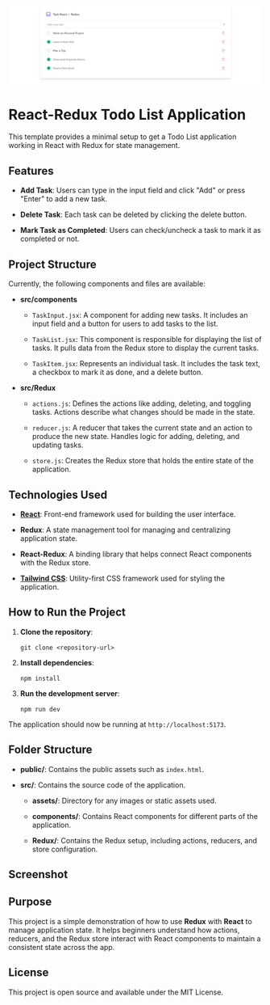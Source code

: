![Screenshot of Todo List Application](https://github.com/Gitzak/react-redux/blob/main/Screenshot.png)

React-Redux Todo List Application
=================================

This template provides a minimal setup to get a Todo List application working in React with Redux for state management.

Features
--------

-   **Add Task**: Users can type in the input field and click "Add" or press "Enter" to add a new task.

-   **Delete Task**: Each task can be deleted by clicking the delete button.

-   **Mark Task as Completed**: Users can check/uncheck a task to mark it as completed or not.

Project Structure
-----------------

Currently, the following components and files are available:

-   **src/components**

    -   `TaskInput.jsx`: A component for adding new tasks. It includes an input field and a button for users to add tasks to the list.

    -   `TaskList.jsx`: This component is responsible for displaying the list of tasks. It pulls data from the Redux store to display the current tasks.

    -   `TaskItem.jsx`: Represents an individual task. It includes the task text, a checkbox to mark it as done, and a delete button.

-   **src/Redux**

    -   `actions.js`: Defines the actions like adding, deleting, and toggling tasks. Actions describe what changes should be made in the state.

    -   `reducer.js`: A reducer that takes the current state and an action to produce the new state. Handles logic for adding, deleting, and updating tasks.

    -   `store.js`: Creates the Redux store that holds the entire state of the application.

Technologies Used
-----------------

-   [**React**](https://reactjs.org/): Front-end framework used for building the user interface.

-   **Redux**: A state management tool for managing and centralizing application state.

-   **React-Redux**: A binding library that helps connect React components with the Redux store.

-   [**Tailwind CSS**](https://tailwindcss.com/): Utility-first CSS framework used for styling the application.

How to Run the Project
----------------------

1.  **Clone the repository**:

    ```
    git clone <repository-url>
    ```

2.  **Install dependencies**:

    ```
    npm install
    ```

3.  **Run the development server**:

    ```
    npm run dev
    ```

The application should now be running at `http://localhost:5173`.

Folder Structure
----------------

-   **public/**: Contains the public assets such as `index.html`.

-   **src/**: Contains the source code of the application.

    -   **assets/**: Directory for any images or static assets used.

    -   **components/**: Contains React components for different parts of the application.

    -   **Redux/**: Contains the Redux setup, including actions, reducers, and store configuration.

Screenshot
----------

Purpose
-------

This project is a simple demonstration of how to use **Redux** with **React** to manage application state. It helps beginners understand how actions, reducers, and the Redux store interact with React components to maintain a consistent state across the app.

License
-------

This project is open source and available under the MIT License.